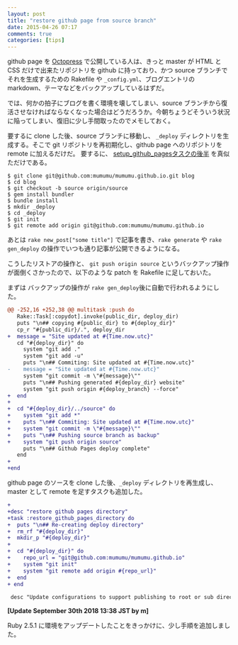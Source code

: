 ```yaml
---
layout: post
title: "restore github page from source branch"
date: 2015-04-26 07:17
comments: true
categories: [tips]
---
```


github page を [Octopress](http://octopress.org/) で公開している人は、きっと master が HTML と CSS だけで出来たリポジトリを github に持っており、かつ source ブランチでそれを生成するための Rakefile や `_config.yml`、ブログエントリの markdown、テーマなどをバックアップしているはずだ。

では、何かの拍子にブログを書く環境を壊してしまい、source ブランチから復活させなければならなくなった場合はどうだろうか。今朝ちょうどそういう状況に陥ってしまい、復旧に少し手間取ったのでメモしておく。

要するに clone した後、source ブランチに移動し、 `_deploy` ディレクトリを生成する。そこで git リポジトリを再初期化し、github page へのリポジトリを remote に加えるだけだ。 要するに、 [setup_github_pagesタスクの後半](https://github.com/imathis/octopress/blob/5080107cb9e4c7bad8feb719f7e57c1da3b20c65/Rakefile#L352) を真似ただけである。

```
$ git clone git@github.com:mumumu/mumumu.github.io.git blog
$ cd blog
$ git checkout -b source origin/source
$ gem install bundler
$ bundle install
$ mkdir _deploy
$ cd _deploy
$ git init
$ git remote add origin git@github.com:mumumu/mumumu.github.io
```

あとは `rake new_post["some title"]` で記事を書き、`rake generate` や `rake gen_deploy` の操作でいつも通り記事が公開できるようになる。

こうしたリストアの操作と、 `git push origin source` というバックアップ操作が面倒くさかったので、以下のような patch を Rakefile に足しておいた。

まずは バックアップの操作が `rake gen_deploy`後に自動で行われるようにした。

```diff
@@ -252,16 +252,38 @@ multitask :push do
   Rake::Task[:copydot].invoke(public_dir, deploy_dir)
   puts "\n## copying #{public_dir} to #{deploy_dir}"
   cp_r "#{public_dir}/.", deploy_dir
+  message = "Site updated at #{Time.now.utc}"
   cd "#{deploy_dir}" do
     system "git add ."
     system "git add -u"
     puts "\n## Commiting: Site updated at #{Time.now.utc}"
-    message = "Site updated at #{Time.now.utc}"
     system "git commit -m \"#{message}\""
     puts "\n## Pushing generated #{deploy_dir} website"
     system "git push origin #{deploy_branch} --force"
+  end
+
+  cd "#{deploy_dir}/../source" do
+    system "git add *"
+    puts "\n## Commiting: Site updated at #{Time.now.utc}"
+    system "git commit -m \"#{message}\""
+    puts "\n## Pushing source branch as backup"
+    system "git push origin source"
     puts "\n## Github Pages deploy complete"
   end
+
+end
```

github page のソースを clone した後、`_deploy` ディレクトリを再生成し、master として remote を足すタスクも追加した。

```diff
+
+desc "restore github pages directory"
+task :restore_github_pages_directory do
+  puts "\n## Re-creating deploy directory"
+  rm_rf "#{deploy_dir}"
+  mkdir_p "#{deploy_dir}"
+
+  cd "#{deploy_dir}" do
+    repo_url = "git@github.com:mumumu/mumumu.github.io"
+    system "git init"
+    system "git remote add origin #{repo_url}"
+  end
+ end
 
 desc "Update configurations to support publishing to root or sub directory"
```

**[Update September 30th 2018 13:38 JST by m]**

Ruby 2.5.1 に環境をアップデートしたことをきっかけに、少し手順を追加しました。
